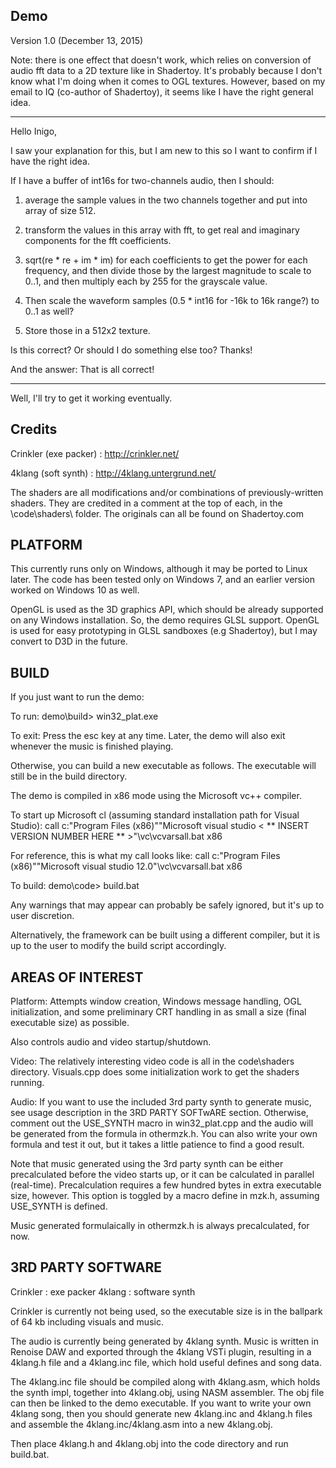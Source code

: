 Demo
----

Version 1.0 (December 13, 2015)

Note: there is one effect that doesn't work, which relies on conversion of audio fft data to a 2D texture like in Shadertoy.  It's probably because I don't know what I'm doing when it comes to OGL textures. However, based on my email to IQ (co-author of Shadertoy), it seems like I have the right general idea.

*****

Hello Inigo, 

I saw your explanation for this, but I am new to this so I want to confirm if I have the right idea.

If I have a buffer of int16s for two-channels audio, then I should:

1)  average the sample values in the two channels together and put into array of size 512.

2)  transform the values in this array with fft, to get real and imaginary components for the fft coefficients.

3)  sqrt(re * re + im * im) for each coefficients to get the power for each frequency, and then divide those by the largest magnitude to scale to 0..1, and then multiply each by 255 for the grayscale value. 

4) Then scale the waveform samples (0.5 * int16 for -16k to 16k range?) to 0..1 as well?

5) Store those in a 512x2 texture.

Is this correct?  Or should I do something else too?
Thanks!

And the answer: That is all correct!

*****

Well, I'll try to get it working eventually.


Credits
------- 
Crinkler (exe packer) : http://crinkler.net/

4klang (soft synth) : http://4klang.untergrund.net/

The shaders are all modifications and/or combinations of previously-written shaders.
They are credited in a comment at the top of each, in the \code\shaders\ folder.
The originals can all be found on Shadertoy.com


PLATFORM
--------
This currently runs only on Windows,
although it may be ported to Linux later.  The code
has been tested only on Windows 7, and an earlier version
worked on Windows 10 as well.

OpenGL is used as the 3D graphics API, which should be
already supported on any Windows installation.  So, the demo 
requires GLSL support.  OpenGL is used for
easy prototyping in GLSL sandboxes (e.g Shadertoy), but 
I may convert to D3D in the future.


BUILD
-----
If you just want to run the demo:

To run:
demo\build> win32_plat.exe

To exit:
Press the esc key at any time.  Later, the demo will
also exit whenever the music is finished playing.

Otherwise, you can build a new executable as follows.
The executable will still be in the build directory.

The demo is compiled in x86 mode using the
Microsoft vc++ compiler.

To start up Microsoft cl (assuming standard installation path for Visual Studio):
call c:\"Program Files (x86)"\"Microsoft visual studio < ** INSERT VERSION NUMBER HERE ** >"\vc\vcvarsall.bat x86

For reference, this is what my call looks like:
call c:\"Program Files (x86)"\"Microsoft visual studio 12.0"\vc\vcvarsall.bat x86

To build:
demo\code> build.bat

Any warnings that may appear can probably be safely
ignored, but it's up to user discretion.

Alternatively, the framework can be built using a 
different compiler, but it is up to the user to modify
the build script accordingly.



AREAS OF INTEREST
-----------------
Platform:
Attempts window creation, Windows message handling, OGL
initialization, and some preliminary CRT handling in as
small a size (final executable size) as possible.  

Also controls audio and video startup/shutdown.

Video:
The relatively interesting video code is all in the code\shaders
directory.  Visuals.cpp does some initialization work
to get the shaders running.

Audio:
If you want to use the included 3rd party synth to generate
music, see usage description in the 3RD PARTY SOFTwARE section.
Otherwise, comment out the USE_SYNTH macro in win32_plat.cpp
and the audio will be generated from the formula in othermzk.h.
You can also write your own formula and test it out, but it takes
a little patience to find a good result. 

Note that music generated using the 3rd party synth can be either
precalculated before the video starts up, or it can be calculated
in parallel (real-time).  Precalculation requires a few hundred
bytes in extra executable size, however.  This option is toggled
by a macro define in mzk.h, assuming USE_SYNTH is defined. 

Music generated formulaically in othermzk.h is always precalculated, 
for now.

3RD PARTY SOFTWARE
----------------------------------------
Crinkler : exe packer 
4klang   : software synth

Crinkler is currently not being used, so the executable
size is in the ballpark of 64 kb including visuals and music.


The audio is currently being generated by 4klang synth.
Music is written in Renoise DAW and exported through the 
4klang VSTi plugin, resulting in a 4klang.h file and a 
4klang.inc file, which hold useful defines and song data.

The 4klang.inc file should be compiled along with 4klang.asm,
which holds the synth impl, together into 4klang.obj, using
NASM assembler. The obj file can then be linked to the 
demo executable.  If you want to write your own 4klang song,
then you should generate new 4klang.inc and 4klang.h files
and assemble the 4klang.inc/4klang.asm into a new 4klang.obj.

Then place 4klang.h and 4klang.obj into the code directory
and run build.bat.
